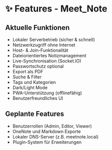 # ✨ Features - Meet_Note

## Aktuelle Funktionen

- Lokaler Serverbetrieb (sicher & schnell)
- Netzwerkzugriff ohne Internet
- Host- & Join-Funktionalität
- Dateiorientiertes Notizmanagement
- Live-Synchronisation (Socket.IO)
- Passwortschutz optional
- Export als PDF
- Suche & Filter
- Tags und Kategorien
- Dark/Light Mode
- PWA-Unterstützung (offlinefähig)
- Benutzerfreundliches UI

## Geplante Features

- Benutzerrollen (Admin, Editor, Viewer)
- OneNote und Markdown Exporte
- Lokaler DNS-Server (z.B. meetnote.local)
- Plugin-System für Erweiterungen
